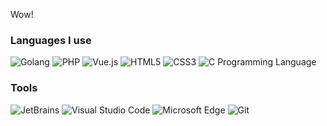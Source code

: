 Wow!

### Languages I use

<p>
  <img alt="Golang" src="https://img.shields.io/badge/-Golang-00ADD8?style=flat-square&logo=Go&logoColor=white" />
  <img alt="PHP" src="https://img.shields.io/badge/-PHP-777BB4?style=flat-square&logo=PHP&logoColor=white" />
  <img alt="Vue.js" src="https://img.shields.io/badge/-Vue.js-4fc08d?style=flat-square&logo=vue.js&logoColor=white" />
  <img alt="HTML5" src="https://img.shields.io/badge/-HTML5-e2470f?style=flat-square&logo=html5&logoColor=white" />
  <img alt="CSS3" src="https://img.shields.io/badge/-CSS3-1b73ba?style=flat-square&logo=css3&logoColor=white" />
  <img alt="C Programming Language" src="https://img.shields.io/badge/-C%20Programming%20Language-9f62a5?style=flat-square&logo=C&logoColor=white" />
</p>

### Tools

<p>
  <img alt="JetBrains" src="https://img.shields.io/badge/-JetBrains-000000?style=flat-square&logo=JetBrains&logoColor=white" />
  <img alt="Visual Studio Code" src="https://img.shields.io/badge/-Visual Studio Code-007ACC?style=flat-square&logo=Visual%20Studio%20Code&logoColor=white" />
  <img alt="Microsoft Edge" src="https://img.shields.io/badge/-Edge-0078D7?style=flat-square&logo=Microsoft%20Edge&logoColor=white" />
  <img alt="Git" src="https://img.shields.io/badge/-Git-F05032?style=flat-square&logo=Git&logoColor=white" />
</p>
